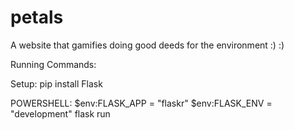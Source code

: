 # petals
A website that gamifies doing good deeds for the environment
:) :)

Running Commands: 

Setup: 
pip install Flask

POWERSHELL: 
$env:FLASK_APP = "flaskr"
$env:FLASK_ENV = "development"
flask run 